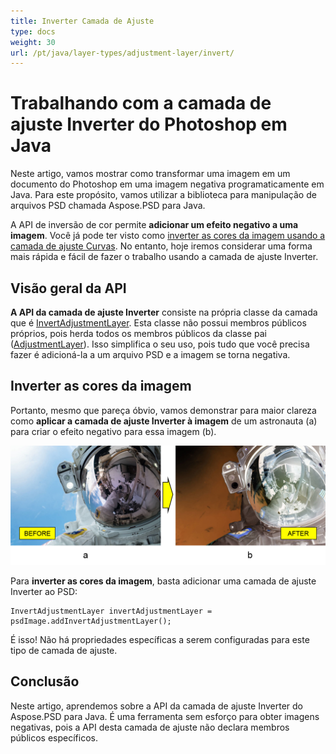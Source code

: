 ```yaml
---
title: Inverter Camada de Ajuste
type: docs
weight: 30
url: /pt/java/layer-types/adjustment-layer/invert/
---
```


# Trabalhando com a camada de ajuste Inverter do Photoshop em Java

Neste artigo, vamos mostrar como transformar uma imagem em um documento do Photoshop em uma imagem negativa programaticamente em Java. Para este propósito, vamos utilizar a biblioteca para manipulação de arquivos PSD chamada Aspose.PSD para Java.

A API de inversão de cor permite **adicionar um efeito negativo a uma imagem**. Você já pode ter visto como [inverter as cores da imagem usando a camada de ajuste Curvas](/psd/pt/java/layer-types/adjustment-layer/curves/). No entanto, hoje iremos considerar uma forma mais rápida e fácil de fazer o trabalho usando a camada de ajuste Inverter.

## Visão geral da API

**A API da camada de ajuste Inverter** consiste na própria classe da camada que é [InvertAdjustmentLayer](https://reference.aspose.com/psd/java/com.aspose.psd.fileformats.psd.layers.adjustmentlayers/InvertAdjustmentLayer). Esta classe não possui membros públicos próprios, pois herda todos os membros públicos da classe pai ([AdjustmentLayer](https://reference.aspose.com/psd/java/com.aspose.psd.fileformats.psd.layers.adjustmentlayers/AdjustmentLayer)). Isso simplifica o seu uso, pois tudo que você precisa fazer é adicioná-la a um arquivo PSD e a imagem se torna negativa.

## Inverter as cores da imagem

Portanto, mesmo que pareça óbvio, vamos demonstrar para maior clareza como **aplicar a camada de ajuste Inverter à imagem** de um astronauta (a) para criar o efeito negativo para essa imagem (b).

![Exemplo Antes e Depois da Camada de Ajuste Inverter](invert-adjustment-layer-figure-1.png)

Para **inverter as cores da imagem**, basta adicionar uma camada de ajuste Inverter ao PSD:

    InvertAdjustmentLayer invertAdjustmentLayer = psdImage.addInvertAdjustmentLayer();

É isso! Não há propriedades específicas a serem configuradas para este tipo de camada de ajuste.

## Conclusão

Neste artigo, aprendemos sobre a API da camada de ajuste Inverter do Aspose.PSD para Java. É uma ferramenta sem esforço para obter imagens negativas, pois a API desta camada de ajuste não declara membros públicos específicos.
